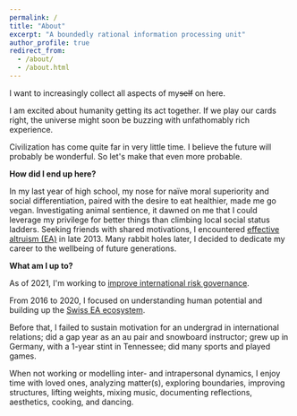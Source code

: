 ```yaml
---
permalink: /
title: "About"
excerpt: "A boundedly rational information processing unit"
author_profile: true
redirect_from: 
  - /about/
  - /about.html
---
```

I want to increasingly collect all aspects of my~~self~~ on here. 

I am excited about humanity getting its act together. If we play our cards right, the universe might soon be buzzing with unfathomably rich experience.

Civilization has come quite far in very little time. I believe the future will probably be wonderful. So let's make that even more probable. 

**How did I end up here?**

In my last year of high school, my nose for naïve moral superiority and social differentiation, paired with the desire to eat healthier, made me go vegan. Investigating animal sentience, it dawned on me that I could leverage my privilege for better things than climbing local social status ladders. Seeking friends with shared motivations, I encountered [effective altruism (EA)](https://en.wikipedia.org/wiki/Effective_altruism) in late 2013. Many rabbit holes later, I decided to dedicate my career to the wellbeing of future generations.

**What am I up to?**

As of 2021, I'm working to [improve international risk governance](https://simoninstitute.ch/).

From 2016 to 2020, I focused on understanding human potential and building up the [Swiss EA ecosystem](https://effectivealtruism.ch/).

Before that, I failed to sustain motivation for an undergrad in international relations; did a gap year as an au pair and snowboard instructor; grew up in Germany, with a 1-year stint in Tennessee; did many sports and played games.

When not working or modelling inter- and intrapersonal dynamics, I enjoy time with loved ones, analyzing matter(s), exploring boundaries, improving structures, lifting weights, mixing music, documenting reflections, aesthetics, cooking, and dancing.
